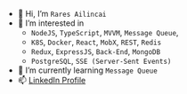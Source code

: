 - 👋 Hi, I’m `Rares Ailincai`
- 👀 I’m interested in 
  - `NodeJS`, `TypeScript`, `MVVM`, `Message Queue`, 
  - `K8S`, `Docker`, `React`, `MobX`, `REST`, `Redis` 
  - `Redux`, `ExpressJS`, `Back-End`, `MongoDB`
  - `PostgreSQL`, `SSE (Server-Sent Events)`
- 🌱 I’m currently learning `Message Queue`
- 📫 [LinkedIn Profile](https://www.linkedin.com/in/rares-ailincai-3339441a5/)
